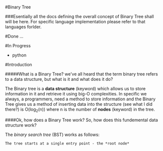 #Binary Tree

###Esentially all the docs defining the overall concept of Binary Tree shall will be here. For specific language implementation please refer to that languages forlder.

#Done
...

#In Progress
* python

#Introduction

#####What is a Binary Tree?
we've all heard that the term binary tree refers to a data structure, but what is it and what does it do?

The Binary tree is a **data structure** (keyword) which allows us to store information in it and retrieve it using big-O complexities. In specific we always, a programmers, need a method to store information and the Binary Tree gives us a method of inserting data into the structure (see what I did there?) is O(log<sub>2</sub>(n)) where n is the number of **nodes** (keyword) in the tree.

####Ok, how does a Binary Tree work?
So, how does this fundemental data structure work?

The *binary search tree* (BST) works as follows:

	The tree starts at a single entry point - the *root node* 